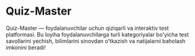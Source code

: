# Quiz-Master
Quiz-Master — foydalanuvchilar uchun qiziqarli va interaktiv test platformasi. Bu loyiha foydalanuvchilarga turli kategoriyalar bo'yicha test savollarini yechish, bilimlarini sinovdan o'tkazish va natijalarni baholash imkonini beradi!
